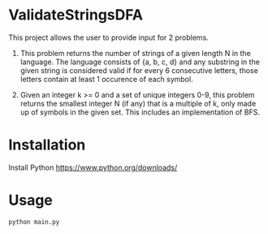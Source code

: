 # ValidateStringsDFA

This project allows the user to provide input for 2 problems.

1. This problem returns the number of strings of a given length N in the language. The language consists of {a, b, c, d} and any substring 
in the given string is considered valid if for every 6 consecutive letters, those letters contain at least 1 occurence of each symbol.

2. Given an integer k >= 0 and a set of unique integers 0-9, this problem returns the smallest integer N (if any) that is a multiple of k, 
only made up of symbols in the given set. This includes an implementation of BFS.

# Installation
Install Python https://www.python.org/downloads/

# Usage
```python main.py```
